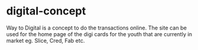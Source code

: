 # digital-concept
Way to Digital is a concept to do the transactions online. The site can be used for the home page of the digi cards for the youth that are currently in market eg. Slice, Cred, Fab etc.
